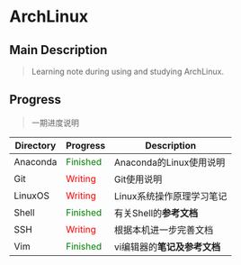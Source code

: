 # ArchLinux

## Main Description

> Learning note during using and studying ArchLinux. 



## Progress

> 一期进度说明

| Directory | Progress                                  | Description                  |
| --------- | ----------------------------------------- | ---------------------------- |
| Anaconda  | <span style="color:green">Finished</span> | Anaconda的Linux使用说明      |
| Git       | <span style="color:red">Writing</span>    | Git使用说明                  |
| LinuxOS   | <span style="color:red">Writing</span>    | Linux系统操作原理学习笔记    |
| Shell     | <span style="color:green">Finished</span> | 有关Shell的**参考文档**      |
| SSH       | <span style="color:red">Writing</span>    | 根据本机进一步完善文档       |
| Vim       | <span style="color:green">Finished</span> | vi编辑器的**笔记及参考文档** |



